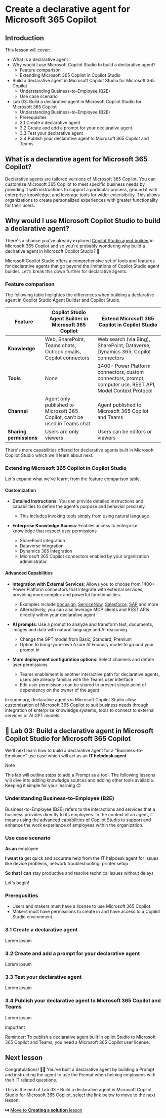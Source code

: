 # Create a declarative agent for Microsoft 365 Copilot

## Introduction

This lesson will cover:
- What is a declarative agent
- Why would I use Microsoft Copilot Studio to build a declarative agent?
    - Feature comparison
    - Extending Microsoft 365 Copilot in Copilot Studio
- Build a declarative agent in Microsoft Copilot Studio for Microsoft 365 Copilot
    - Understanding Business-to-Employee (B2E)
    - Use case scenario
- Lab 03: Build a declarative agent in Microsoft Copilot Studio for Microsoft 365 Copilot
    - Understanding Business-to-Employee (B2E)
    - Prerequisites
    - 3.1 Create a declarative agent
    - 3.2 Create and add a prompt for your declarative agent
    - 3.3 Test your declarative agent
    - 3.4 Publish your declarative agent to Microsoft 365 Copilot and Teams

## What is a declarative agent for Microsoft 365 Copilot?

Declarative agents are tailored versions of Microsoft 365 Copilot. You can customize Microsoft 365 Copilot to meet specific business needs by providing it with instructions to support a particular process, ground it with enterprise knowledge, and leverage tools for wider extensibility. This allows organizations to create personalized experiences with greater functionality for their users.

## Why would I use Microsoft Copilot Studio to build a declarative agent?

There's a chance you've already explored [Copilot Studio agent builder](https://learn.microsoft.com/en-us/microsoft-365-copilot/extensibility/copilot-studio-agent-builder) in Microsoft 365 Copilot and so you're probably wondering why build a declrative agent in Microsoft Copilot Studio? 🤔

Microsoft Copilot Studio offers a comprehensive set of tools and features for declarative agents that go beyond the limitations of Copilot Studio agent builder.  Let's break this down further for declarative agents.

### Feature comparison
The following table higlightes the differences when building a declarative agent in Copilot Studio Agent Builder and Copilot Studio. 

| Feature                   | Copilot Studio Agent Builder in Microsoft 365 Copilot                          | Extend Microsoft 365 Copilot in Copilot Studio                                |
|---------------------------|-------------------------------------------------------|------------------------------------------------------------|
| **Knowledge**       | Web, SharePoint, Teams chats, Outlook emails, Copilot connectors     | Web search (via Bing), SharePoint, Dataverse, Dynamics 365, Copilot connectors  |
| **Tools**       | None     | 1400+ Power Platform connectors, custom connectors, prompt, computer use, REST API, Model Context Protocol   |
| **Channel**           | Agent only published to Microsoft 365 Copilot, can't be used in Teams chat     | Agent published to Microsoft 365 Copilot and Teams      |
| **Sharing permissions**         | Users are only viewers    | Users can be editors or viewers   |

There's more capabilities offered for declarative agents built in Microsoft Copilot Studio which we'll learn about next.

### Extending Microsoft 365 Copilot in Copilot Studio

Let's expand what we've learnt from the feature comparison table. 

#### Customization

- **Detailed Instructions**: You can provide detailed instructions and capabilities to define the agent's purpose and behavior precisely.
  - This includes invoking tools simply from using natural language

- **Enterprise Knowledge Access**: Enables access to enterprise knowledge that respect user permissions
  - SharePoint integration
  - Dataverse integration
  - Dynamics 365 integration
  - Microsoft 365 Copilot connectors enabled by your organization administrator

#### Advanced Capabilities

- **Integration with External Services**: Allows you to choose from 1400+ Power Platform connectors that integrate with external services, providing more complex and powerful functionalities.
  - Examples include [docusign](https://learn.microsoft.com/en-us/connectors/docusign/), [ServiceNow](https://learn.microsoft.com/en-us/connectors/service-now/), [Salesforce](https://learn.microsoft.com/en-us/connectors/salesforce/), [SAP](https://learn.microsoft.com/en-us/connectors/sap/) and more
  - Alternatively, you can also leverage MCP clients and REST APIs directly within your declarative agent

- **AI prompts**: Use a prompt to analyze and transform text, documents, images and data with natural language and AI reasoning.
  - Change the GPT model from Basic, Standard, Premium
  - Option to bring-your-own Azure AI Foundry model to ground your prompt in

- **More deployment configuration options**: Select channels and define user permissions
  - Teams enablement is another interactive path for declarative agents, users are already familiar with the Teams user interface
  - Edit user permisisons can be shared to prevent single point of dependency on the owner of the agent


In summary, declarative agents in Microsoft Copilot Studio allow customization of Microsoft 365 Copilot to suit business needs through integration of enterprise knowledge systems, tools to connect to external services or AI GPT models.

## 🧪 Lab 03: Build a declarative agent in Microsoft Copilot Studio for Microsoft 365 Copilot

We'll next learn how to build a declarative agent for a "Business-to-Employee" use case which will act as an **IT helpdesk agent**.

> [!NOTE]
> This lab will outline steps to add a Prompt as a tool. The following lessons will dive into adding knowledge sources and adding other tools available. Keeping it simple for your learning 😊 

### Understanding Business-to-Employee (B2E)

Business-to-Employee (B2E) refers to the interactions and services that a business provides directly to its employees. In the context of an agent, it means using the advanced capabilities of Copilot Studio to support and enhance the work experience of employees within the organization.

### Use case scenario

**As an** employee

**I want to** get quick and accurate help from the IT helpdesk agent for issues like device problems, network troubleshooting, printer setup

**So that I can** stay productive and resolve technical issues without delays

Let's begin!

### Prerequsities
- Users and makers must have a license to use Microsoft 365 Copilot.
- Makers must have permissions to create in and have access to a Copilot Studio environment.

### 3.1 Create a declarative agent

Lorem ipsum

### 3.2 Create and add a prompt for your declarative agent

Lorem ipsum

### 3.3 Test your declarative agent

Lorem ipsum

### 3.4 Publish your declarative agent to Microsoft 365 Copilot and Teams

Lorem ipsum

> [!IMPORTANT]
> Reminder: To publish a declarative agent built in opilot Studio to Microsoft 365 Copilot and Teams, you need a Microsoft 365 Copilot user license.

## Next lesson
Congratulations! 👏🏻 You've built a declarative agent by building a Prompt and instructing the agent to use the Prompt when helping employees with their IT related questions.

This is the end of Lab 03 - Build a declarative agent in Microsoft Copilot Studio for Microsoft 365 Copilot, select the link below to move to the next lesson.

⏭️ [Move to **Creating a solution** lesson](https://github.com/microsoft/copilot-studio-for-beginners/blob/main/04-creating-a-solution/README.md)